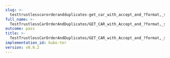```yaml
---
slug: >-
  testtrustlesscarorderandduplicates-get_car_with_accept_and_?format,_specific_accept_header_is_prioritized
full_name: >-
  TestTrustlessCarOrderAndDuplicates/GET_CAR_with_Accept_and_?format,_specific_Accept_header_is_prioritized
outcome: pass
title: >-
  TestTrustlessCarOrderAndDuplicates/GET_CAR_with_Accept_and_?format,_specific_Accept_header_is_prioritized
implementation_id: kubo-ter
version: v0.0.2
---
```


